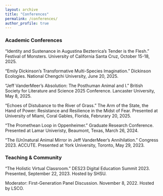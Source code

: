 ```yaml
---
layout: archive
title: "Conferences"
permalink: /conferences/
author_profile: true
---
```


### Academic Conferences

“Identity and Sustenance in Augustina Bezterrica’s Tender is the Flesh.” Festival of Monsters. University of California Santa Cruz, October 15-18, 2025. 

“Emily Dickinson’s Transformative Multi-Species Imagination.” Dickinson Ecologies. National Chengchi University, June 20, 2025. 

“Jeff VanderMeer’s Absolution: The Posthuman Animal and I.” British Society for Literature and Science 2025 Conference. Lancaster University, May 8, 2025.

“Echoes of Distubance to the River of Grass.” The Arm of the State, the Hand of Power: Resistance and Resilience in the Midst of Fear. Presented at University of Miami, Coral Gables, Florida, Februrary 20, 2025.
 
“The Promethean Loop in Oppenheimer.” Graduate Research Conference. Presented at Lamar Univeristy, Beaumont, Texas, March 26, 2024. 

“The (Un)natural Animal Mirror in Jeff VanderMeer’s Annihilation.” Congress 2023. ACCUTE. Presented at York University, Toronto, May 29, 2023.

### Teaching & Community

“The Holistic Virtual Classroom.” DES23 Digital Education Summit 2023. Presented, September 22, 2023. Hosted by SHSU.

Moderator: First-Generation Panel Discussion. November 8, 2022. Hosted by LSCO.
